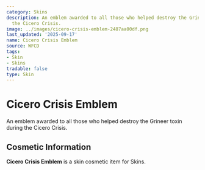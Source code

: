 ```yaml
---
category: Skins
description: An emblem awarded to all those who helped destroy the Grineer toxin during
  the Cicero Crisis.
image: ../images/cicero-crisis-emblem-2487aa00df.png
last_updated: '2025-09-17'
name: Cicero Crisis Emblem
source: WFCD
tags:
- Skin
- Skins
tradable: false
type: Skin
---
```


# Cicero Crisis Emblem

An emblem awarded to all those who helped destroy the Grineer toxin during the Cicero Crisis.

## Cosmetic Information

**Cicero Crisis Emblem** is a skin cosmetic item for Skins.

